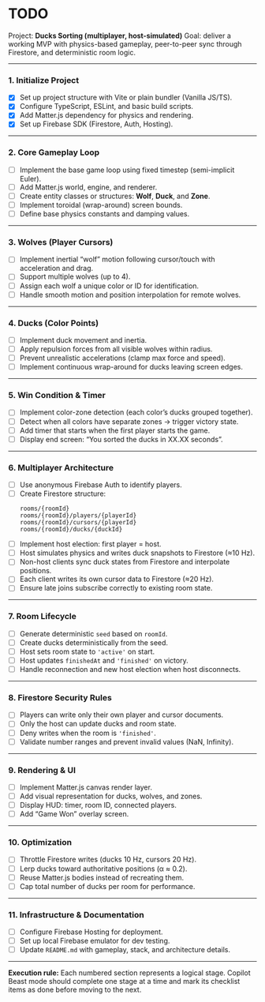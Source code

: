 # TODO

Project: **Ducks Sorting (multiplayer, host-simulated)**
Goal: deliver a working MVP with physics-based gameplay, peer-to-peer sync through Firestore, and deterministic room logic.

---

### 1. Initialize Project
- [x] Set up project structure with Vite or plain bundler (Vanilla JS/TS).
- [x] Configure TypeScript, ESLint, and basic build scripts.
- [x] Add Matter.js dependency for physics and rendering.
- [x] Set up Firebase SDK (Firestore, Auth, Hosting).

---

### 2. Core Gameplay Loop
- [ ] Implement the base game loop using fixed timestep (semi-implicit Euler).
- [ ] Add Matter.js world, engine, and renderer.
- [ ] Create entity classes or structures: **Wolf**, **Duck**, and **Zone**.
- [ ] Implement toroidal (wrap-around) screen bounds.
- [ ] Define base physics constants and damping values.

---

### 3. Wolves (Player Cursors)
- [ ] Implement inertial “wolf” motion following cursor/touch with acceleration and drag.
- [ ] Support multiple wolves (up to 4).
- [ ] Assign each wolf a unique color or ID for identification.
- [ ] Handle smooth motion and position interpolation for remote wolves.

---

### 4. Ducks (Color Points)
- [ ] Implement duck movement and inertia.
- [ ] Apply repulsion forces from all visible wolves within radius.
- [ ] Prevent unrealistic accelerations (clamp max force and speed).
- [ ] Implement continuous wrap-around for ducks leaving screen edges.

---

### 5. Win Condition & Timer
- [ ] Implement color-zone detection (each color’s ducks grouped together).
- [ ] Detect when all colors have separate zones → trigger victory state.
- [ ] Add timer that starts when the first player starts the game.
- [ ] Display end screen: “You sorted the ducks in XX.XX seconds”.

---

### 6. Multiplayer Architecture
- [ ] Use anonymous Firebase Auth to identify players.
- [ ] Create Firestore structure:
  ```
  rooms/{roomId}
  rooms/{roomId}/players/{playerId}
  rooms/{roomId}/cursors/{playerId}
  rooms/{roomId}/ducks/{duckId}
  ```
- [ ] Implement host election: first player = host.
- [ ] Host simulates physics and writes duck snapshots to Firestore (≈10 Hz).
- [ ] Non-host clients sync duck states from Firestore and interpolate positions.
- [ ] Each client writes its own cursor data to Firestore (≈20 Hz).
- [ ] Ensure late joins subscribe correctly to existing room state.

---

### 7. Room Lifecycle
- [ ] Generate deterministic `seed` based on `roomId`.
- [ ] Create ducks deterministically from the seed.
- [ ] Host sets room state to `'active'` on start.
- [ ] Host updates `finishedAt` and `'finished'` on victory.
- [ ] Handle reconnection and new host election when host disconnects.

---

### 8. Firestore Security Rules
- [ ] Players can write only their own player and cursor documents.
- [ ] Only the host can update ducks and room state.
- [ ] Deny writes when the room is `'finished'`.
- [ ] Validate number ranges and prevent invalid values (NaN, Infinity).

---

### 9. Rendering & UI
- [ ] Implement Matter.js canvas render layer.
- [ ] Add visual representation for ducks, wolves, and zones.
- [ ] Display HUD: timer, room ID, connected players.
- [ ] Add “Game Won” overlay screen.

---

### 10. Optimization
- [ ] Throttle Firestore writes (ducks 10 Hz, cursors 20 Hz).
- [ ] Lerp ducks toward authoritative positions (α ≈ 0.2).
- [ ] Reuse Matter.js bodies instead of recreating them.
- [ ] Cap total number of ducks per room for performance.

---

### 11. Infrastructure & Documentation
- [ ] Configure Firebase Hosting for deployment.
- [ ] Set up local Firebase emulator for dev testing.
- [ ] Update `README.md` with gameplay, stack, and architecture details.

---

**Execution rule:**
Each numbered section represents a logical stage.
Copilot Beast mode should complete one stage at a time and mark its checklist items as done before moving to the next.
